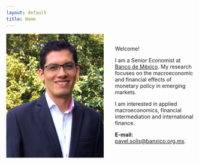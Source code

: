 ```yaml
---
layout: default
title: Home
---
```


<img align="left" width="260" height="330" src="/images/ProfilePicture.JPG" style="float: left; padding-right: 30px;"> 

&nbsp;

Welcome! 

I am a Senior Economist at [Banco de México](https://www.banxico.org.mx "Banxico"). My research focuses on the macroeconomic and financial effects of monetary policy in emerging markets. 

I am interested in applied macroeconomics, financial intermediation and international finance.

**E-mail:** <pavel.solis@banxico.org.mx>.

&nbsp;

<!-- 
&nbsp;
**Research interests:** Empirical Macroeconomics, Financial Intermediation, International Finance.
**Curriculum Vitae:** [CV](CV.md) 
-->

<!-- **Research Profiles**: [Google Scholar](https://scholar.google.com/citations?user=psWsSL0AAAAJ&hl=en "Google Scholar - Pavel Solís"), [ORCID](https://orcid.org/0000-0001-6893-4326 "ORCID - Pavel Solís"). 
 [Mendeley](https://www.mendeley.com/profiles/pavel-sols3/ "Mendeley - Pavel Solís"), Research Gate, RePEc. -->

<!--   
[Google Scholar](https://scholar.google.com/citations?user=psWsSL0AAAAJ&hl=en "Google Scholar - Pavel Solís")<img src="/images/google-scholar-icon.png" style="width:1em;margin-right:.5em;" width="15" height="15">, 
[ORCID](https://orcid.org/0000-0001-6893-4326 "ORCID iD - Pavel Solís")<img src="/images/orcid-icon-1200px.png" style="width:1em;margin-right:.5em;" width="15" height="15">, [Mendeley](https://www.mendeley.com/profiles/pavel-sols3/ "Mendeley - Pavel Solís")<img src="/images/mendeley-icon.png" style="width:1em;margin-right:.5em;" width="15" height="15">, Research Gate<img src="/images/researchgate-icon.png" style="width:1em;margin-right:.5em;" width="15" height="15">, <img src="/images/repec-icon-245x97.png" style="width:1em;margin-right:.5em;" width="30" height="15">.
<img src="https://orcid.org/sites/default/files/images/orcid_16x16.png" style="width:1em;margin-right:.5em;">   -->

&nbsp;
